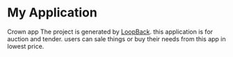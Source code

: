# My Application
Crown app
The project is generated by [LoopBack](http://loopback.io).
this application is for auction and tender. users can sale things or buy their needs from this app in lowest price.
